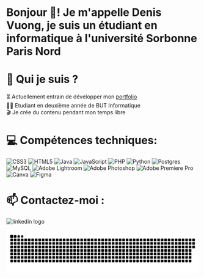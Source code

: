 # Bonjour 👋! Je m'appelle Denis Vuong, je suis un étudiant en informatique à l'université Sorbonne Paris Nord

###

# 🤔 Qui je suis ?
⏳ Actuellement entrain de développer mon [portfolio](https://denisvuong.github.io/)<br>
👨‍🎓 Etudiant en deuxième année de BUT Informatique<br>
🎬 Je crée du contenu pendant mon temps libre<br>

###

# 💻 Compétences techniques:
![CSS3](https://img.shields.io/badge/css3-%231572B6.svg?style=for-the-badge&logo=css3&logoColor=white) ![HTML5](https://img.shields.io/badge/html5-%23E34F26.svg?style=for-the-badge&logo=html5&logoColor=white) ![Java](https://img.shields.io/badge/java-%23ED8B00.svg?style=for-the-badge&logo=openjdk&logoColor=white) ![JavaScript](https://img.shields.io/badge/javascript-%23323330.svg?style=for-the-badge&logo=javascript&logoColor=%23F7DF1E) ![PHP](https://img.shields.io/badge/php-%23777BB4.svg?style=for-the-badge&logo=php&logoColor=white) ![Python](https://img.shields.io/badge/python-3670A0?style=for-the-badge&logo=python&logoColor=ffdd54) ![Postgres](https://img.shields.io/badge/postgres-%23316192.svg?style=for-the-badge&logo=postgresql&logoColor=white) ![MySQL](https://img.shields.io/badge/mysql-4479A1.svg?style=for-the-badge&logo=mysql&logoColor=white) ![Adobe Lightroom](https://img.shields.io/badge/Adobe%20Lightroom-31A8FF.svg?style=for-the-badge&logo=Adobe%20Lightroom&logoColor=white) ![Adobe Photoshop](https://img.shields.io/badge/adobe%20photoshop-%2331A8FF.svg?style=for-the-badge&logo=adobe%20photoshop&logoColor=white) ![Adobe Premiere Pro](https://img.shields.io/badge/Adobe%20Premiere%20Pro-9999FF.svg?style=for-the-badge&logo=Adobe%20Premiere%20Pro&logoColor=white) ![Canva](https://img.shields.io/badge/Canva-%2300C4CC.svg?style=for-the-badge&logo=Canva&logoColor=white) ![Figma](https://img.shields.io/badge/figma-%23F24E1E.svg?style=for-the-badge&logo=figma&logoColor=white)


###

# 📫 Contactez-moi :
<div align="left">
  <img src="https://img.shields.io/static/v1?message=LinkedIn&logo=linkedin&label=&color=0077B5&logoColor=white&labelColor=&style=for-the-badge" height="35" alt="linkedin logo"  />
</div>


<br clear="both">

<picture>
  <source media="(prefers-color-scheme: dark)" srcset="https://raw.githubusercontent.com/DenisVuong/DenisVuong/output/github-snake-dark.svg" />
  <source media="(prefers-color-scheme: light)" srcset="https://raw.githubusercontent.com/DenisVuong/DenisVuong/output/github-snake.svg" />
  <img alt="github-snake" src="https://raw.githubusercontent.com/DenisVuong/DenisVuong/output/github-snake.svg" />
</picture>
